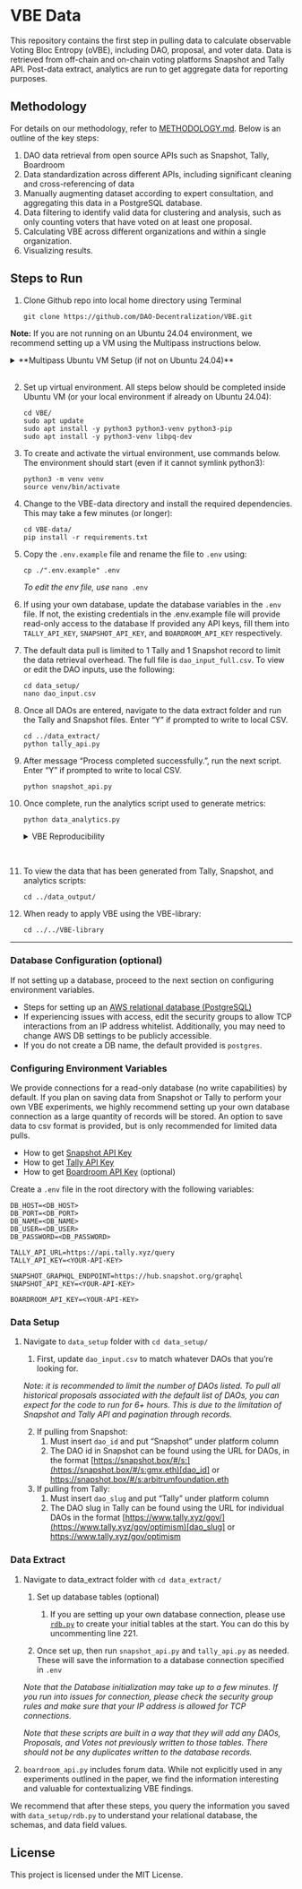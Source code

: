 # VBE Data

This repository contains the first step in pulling data to calculate observable Voting Bloc Entropy (oVBE), including DAO, proposal, and voter data. Data is retrieved from off-chain and on-chain voting platforms Snapshot and Tally API. Post-data extract, analytics are run to get aggregate data for reporting purposes. 

## Methodology

For details on our methodology, refer to [METHODOLOGY.md](METHODOLOGY.md). Below is an outline of the key steps:

1. DAO data retrieval from open source APIs such as Snapshot, Tally, Boardroom
2. Data standardization across different APIs, including significant cleaning and cross-referencing of data
3. Manually augmenting dataset according to expert consultation, and aggregating this data in a PostgreSQL database.
4. Data filtering to identify valid data for clustering and analysis, such as only counting voters that have voted on at least one proposal.
5. Calculating VBE across different organizations and within a single organization.
6. Visualizing results.


## Steps to Run 

1. Clone Github repo into local home directory using Terminal
   ```
   git clone https://github.com/DAO-Decentralization/VBE.git
   ```

**Note:** If you are not running on an Ubuntu 24.04 environment, we recommend setting up a VM using the Multipass instructions below.

<details>
  <summary>**Multipass Ubuntu VM Setup (if not on Ubuntu 24.04)**</summary>

### Install and Set up Multipass Ubuntu VM

1. Install Multipass using the instructions from <https://canonical.com/multipass/install>
2. In Terminal, use the following command to launch a VM named “ovbe”
    ```
    multipass launch --name ovbe --cpus 4 --memory 16G --disk 20G
    ```
3. You can mount the VBE repository into the VM with this command:
    ```
    multipass mount ./VBE ovbe
    ```
 
4. Enter a shell into the VM:
    ```
    multipass shell ovbe
    ```
5. Once complete, switch over to the ubuntu ovbe VM Terminal tab to make sure that it was mounted properly. The below should return `VBE` in the output:
    ```
    ubuntu@ovbe:~$ ls
    VBE  snap
    ```   
</details>
<br>

2. Set up virtual environment. All steps below should be completed inside Ubuntu VM (or your local environment if already on Ubuntu 24.04):
   ```
   cd VBE/
   sudo apt update
   sudo apt install -y python3 python3-venv python3-pip
   sudo apt install -y python3-venv libpq-dev
   ```
3. To create and activate the virtual environment, use commands below. The environment should start (even if it cannot symlink python3):
    ```
    python3 -m venv venv
    source venv/bin/activate
    ```
4. Change to the VBE-data directory and install the required dependencies. This may take a few minutes (or longer):
    ```
    cd VBE-data/
    pip install -r requirements.txt
    ```
5. Copy the `.env.example` file and rename the file to `.env` using:
    ```
    cp ./".env.example" .env
    ```
   _To edit the env file, use_ `nano .env`

6. If using your own database, update the database variables in the `.env` file. If not, the existing credentials in the .env.example file will provide read-only access to the database If provided any API keys, fill them into `TALLY_API_KEY`, `SNAPSHOT_API_KEY`, and `BOARDROOM_API_KEY` respectively.

7. The default data pull is limited to 1 Tally and 1 Snapshot record to limit the data retrieval overhead. The full file is `dao_input_full.csv`. To view or edit the DAO inputs, use the following:
    ```
    cd data_setup/
    nano dao_input.csv
    ```

8. Once all DAOs are entered, navigate to the data extract folder and run the Tally and Snapshot files. Enter “Y” if prompted to write to local CSV.
    ```
    cd ../data_extract/
    python tally_api.py
    ```
9. After message “Process completed successfully.”, run the next script. Enter “Y” if prompted to write to local CSV.
   ```
   python snapshot_api.py
   ```
10. Once complete, run the analytics script used to generate metrics:
    ```
    python data_analytics.py
    ```

    <details>
    <summary>VBE Reproducibility</summary>
    If you are unable to pull all of the data locally using the tally_api.py and snapshot_api.py scripts because of time constraints, you can load data from the database and save the data to local CSV. 

    1. Enter “N” for loading from CSV
    2. Enter “Y” for saving to CSV
    3. Enter “Y” for loading DAO-level stats
    4. Enter “N” for loading proposal-level stats. 
    *Please note that this process will still take 10+ minutes*
    5. View information used to populate the chart in `dao_stats.csv `, like unique number of voters, average participation, total proposals, Nakamoto coefficient, and Gini index.

    </details> 
<br>

11. To view the data that has been generated from Tally, Snapshot, and analytics scripts:
    ```
    cd ../data_output/
    ```
12. When ready to apply VBE using the VBE-library:
    ```
    cd ../../VBE-library
    ```

---

### Database Configuration (optional)
If not setting up a database, proceed to the next section on configuring environment variables. 

- Steps for setting up an [AWS relational database (PostgreSQL)](https://docs.aws.amazon.com/AmazonRDS/latest/UserGuide/CHAP_GettingStarted.CreatingConnecting.PostgreSQL.html)
- If experiencing issues with access, edit the security groups to allow TCP interactions from an IP address whitelist. Additionally, you may need to change AWS DB settings to be publicly accessible.
- If you do not create a DB name, the default provided is `postgres`.

### Configuring Environment Variables
We provide connections for a read-only database (no write capabilities) by default. If you plan on saving data from Snapshot or Tally to perform your own VBE experiments, we highly recommend setting up your own database connection as a large quantity of records will be stored. An option to save data to csv format is provided, but is only recommended for limited data pulls.

- How to get [Snapshot API Key](https://tally.so/r/3laKWp)
- How to get [Tally API Key](https://docs.tally.xyz/set-up-and-technical-documentation/welcome)
- How to get [Boardroom API Key](https://docs.boardroom.io/docs/api/cd5e0c8aa2bc1-overview) (optional)

Create a `.env` file in the root directory with the following variables:

```
DB_HOST=<DB_HOST>
DB_PORT=<DB_PORT>
DB_NAME=<DB_NAME>
DB_USER=<DB_USER>
DB_PASSWORD=<DB_PASSWORD>

TALLY_API_URL=https://api.tally.xyz/query
TALLY_API_KEY=<YOUR-API-KEY>

SNAPSHOT_GRAPHQL_ENDPOINT=https://hub.snapshot.org/graphql
SNAPSHOT_API_KEY=<YOUR-API-KEY>

BOARDROOM_API_KEY=<YOUR-API-KEY>
```

### Data Setup
1. Navigate to `data_setup` folder with `cd data_setup/`
    1. First, update `dao_input.csv` to match whatever DAOs that you’re looking for.
    
    _Note: it is recommended to limit the number of DAOs listed. To pull all historical proposals associated with the default list of DAOs, you can expect for the code to run for 6+ hours. This is due to the limitation of Snapshot and Tally API and pagination through records._
   
    2. If pulling from Snapshot:
        1. Must insert `dao_id` and put “Snapshot” under platform column
        2. The DAO id in Snapshot can be found using the URL for DAOs, in the format [https://snapshot.box/#/s:](https://snapshot.box/#/s:gmx.eth)[dao_id] or https://snapshot.box/#/s:arbitrumfoundation.eth
    3. If pulling from Tally:
        1. Must insert `dao_slug` and put “Tally” under platform column
        2. The DAO slug in Tally can be found using the URL for individual DAOs in the format [https://www.tally.xyz/gov/](https://www.tally.xyz/gov/optimism)[dao_slug] or https://www.tally.xyz/gov/optimism

### Data Extract 
1. Navigate to data_extract folder with `cd data_extract/` 
    1. Set up database tables (optional)
         1. If you are setting up your own database connection, please use [`rdb.py`](http://rdb.py) to create your initial tables at the start. You can do this by uncommenting line 221.

    1. Once set up, then run `snapshot_api.py` and `tally_api.py` as needed. These will save the information to a database connection specified in `.env`

   _Note that the Database initialization may take up to a few minutes. If you run into issues for connection, please check the security group rules and make sure that your IP address is allowed for TCP connections._
   
    _Note that these scripts are built in a way that they will add any DAOs, Proposals, and Votes not previously written to those tables. There should not be any duplicates written to the database records._

3. `boardroom_api.py` includes forum data. While not explicitly used in any experiments outlined in the paper, we find the information interesting and valuable for contextualizing VBE findings.

We recommend that after these steps, you query the information you saved with ```data_setup/rdb.py``` to understand your relational database, the schemas, and data field values.

## License

This project is licensed under the MIT License.
